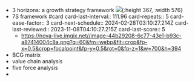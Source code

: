 - 3 horizons: a growth strategy framework
  ![](https://www.boardofinnovation.com/wp-content/uploads/2022/06/3-horizon-01-1024x514.webp){:height 367, :width 576}
- 7S framework #card
  card-last-interval:: 111.96
  card-repeats:: 5
  card-ease-factor:: 3
  card-next-schedule:: 2024-02-28T03:10:27.214Z
  card-last-reviewed:: 2023-11-08T04:10:27.215Z
  card-last-score:: 5
	- https://nova-live.imgix.net//image-44b29208-6c77-43e1-b93c-a87414004c8a.png?q=60&fm=webp&fit=crop&fp-x=0.5&crop=focalpoint&fp-y=0.5&rot=0&fp-z=1&w=700&h=394
- BCG matrix
- value chain analysis
- five force analysis
-
